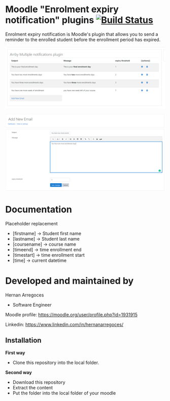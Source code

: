 Moodle "Enrolment expiry notification" plugins [![Build Status](https://travis-ci.org/harregoces/moodle-local_eenotify.svg?branch=master)](https://travis-ci.org/harregoces/moodle-local_eenotify)
===============================

Enrolment expiry notification is Moodle's plugin that allows you to send a reminder to the enrolled student before the enrollment period has expired.

![screenshot](pix/screenshot.png "Settings Screenshot")

![screenshot](pix/screenshot1.png "Settings Screenshot")

Documentation
=============

Placeholder replacement

- [firstname] -> Student first name
- [lastname] -> Student last name
- [coursename] -> course name
- [timeend] -> time enrollment end
- [timestart] -> time enrollment start
- [time] -> current datetime 

Developed and maintained by
===========================
Hernan Arregoces
 - Software Engineer

Moodle profile: https://moodle.org/user/profile.php?id=1931915

Linkedin: https://www.linkedin.com/in/hernanarregoces/

Installation
------------

**First way**

- Clone this repository into the local folder.

**Second way**

- Download this repository
- Extract the content
- Put the folder into the local folder of your moodle
